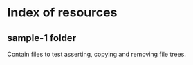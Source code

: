 # Index of resources
## sample-1 folder
Contain files to test asserting, copying and removing file trees.
